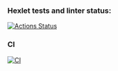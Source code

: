 ### Hexlet tests and linter status:
[![Actions Status](https://github.com/morphizm/devops-for-programmers-project-lvl1/workflows/hexlet-check/badge.svg)](https://github.com/morphizm/devops-for-programmers-project-lvl1/actions)

### CI
[![CI](https://github.com/morphizm/devops-for-programmers-project-lvl1/workflows/ci/badge.svg)](https://github.com/morphizm/devops-for-programmers-project-lvl1/actions)
